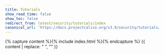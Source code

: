 ```yaml
---
title: Tutorials
show_read_time: false
show_toc: false
redirect_from: latest/security/tutorials/index
canonical_url: 'https://docs.projectcalico.org/v3.9/security/tutorials/index'
---
```

{% capture content %}{% include index.html %}{% endcapture %}
{{ content | replace: "    ", "" }}